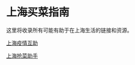 # 上海买菜指南

这里将收录所有可能有助于在上海生活的链接和资源。

[上海疫情互助](https://github.com/shanghai2022/shanghai2022)

[上海抢菜助手](https://github.com/sean529/robFood)

